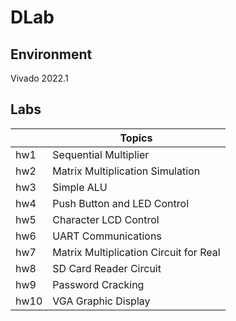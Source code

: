 # DLab

## Environment
Vivado 2022.1

## Labs

| | Topics |
| --- | --- |
| hw1 | Sequential Multiplier |
| hw2 | Matrix Multiplication Simulation |
| hw3 | Simple ALU |
| hw4 | Push Button and LED Control |
| hw5 | Character LCD Control |
| hw6 | UART Communications |
| hw7 | Matrix Multiplication Circuit for Real |
| hw8 | SD Card Reader Circuit |
| hw9 | Password Cracking |
| hw10 | VGA Graphic Display |

